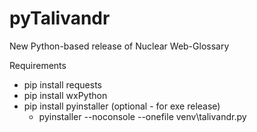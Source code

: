 # pyTalivandr

New Python-based release of Nuclear Web-Glossary

Requirements
- pip install requests
- pip install wxPython
- pip install pyinstaller (optional - for exe release)
    - pyinstaller --noconsole --onefile venv\talivandr.py
